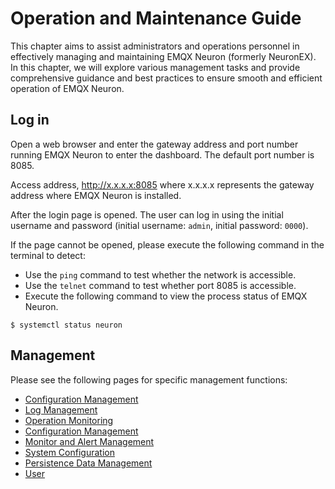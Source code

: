 # Operation and Maintenance Guide

This chapter aims to assist administrators and operations personnel in effectively managing and maintaining EMQX Neuron (formerly NeuronEX). In this chapter, we will explore various management tasks and provide comprehensive guidance and best practices to ensure smooth and efficient operation of EMQX Neuron.

## Log in

Open a web browser and enter the gateway address and port number running EMQX Neuron to enter the dashboard. The default port number is 8085.

Access address, http://x.x.x.x:8085 where x.x.x.x represents the gateway address where EMQX Neuron is installed.

After the login page is opened. The user can log in using the initial username and password (initial username: `admin`, initial password: `0000`).

If the page cannot be opened, please execute the following command in the terminal to detect:

* Use the `ping` command to test whether the network is accessible.
* Use the `telnet` command to test whether port 8085 is accessible.
* Execute the following command to view the process status of EMQX Neuron.

```
$ systemctl status neuron
```

## Management

Please see the following pages for specific management functions:

* [Configuration Management](./conf-management.md)
* [Log Management](./log-management.md)
* [Operation Monitoring](./data-statistics.md)
* [Configuration Management](./conf-management.md)
* [Monitor and Alert Management](alert-monitor-management.md)
* [System Configuration](./sys-configuration.md)
* [Persistence Data Management](data-persistence.md)
* [User](./user.md)